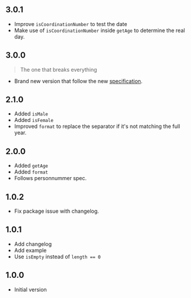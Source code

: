 ## 3.0.1

* Improve `isCoordinationNumber` to test the date
* Make use of `isCoordinationNumber` inside `getAge` to determine the real day.

## 3.0.0

> The one that breaks everything

* Brand new version that follow the new [specification](https://github.com/personnummer/meta#package-specification-v3).

## 2.1.0

* Added `isMale`
* Added `isFemale`
* Improved `format` to replace the separator if it's not matching the full year.

## 2.0.0

* Added `getAge`
* Added `format`
* Follows personnummer spec.

## 1.0.2

- Fix package issue with changelog.

## 1.0.1

- Add changelog
- Add example
- Use `isEmpty` instead of `length == 0`

## 1.0.0

- Initial version